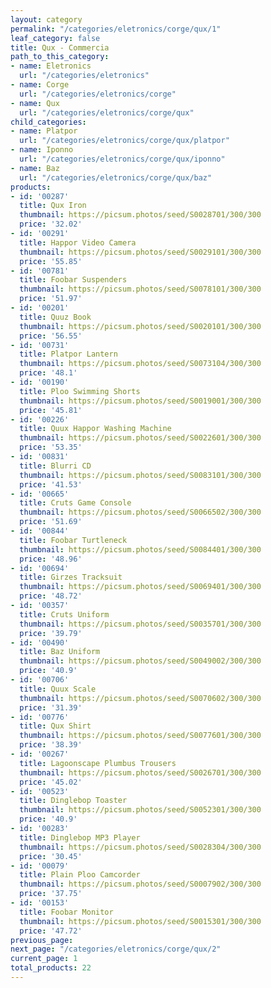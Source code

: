 ```yaml
---
layout: category
permalink: "/categories/eletronics/corge/qux/1"
leaf_category: false
title: Qux - Commercia
path_to_this_category:
- name: Eletronics
  url: "/categories/eletronics"
- name: Corge
  url: "/categories/eletronics/corge"
- name: Qux
  url: "/categories/eletronics/corge/qux"
child_categories:
- name: Platpor
  url: "/categories/eletronics/corge/qux/platpor"
- name: Iponno
  url: "/categories/eletronics/corge/qux/iponno"
- name: Baz
  url: "/categories/eletronics/corge/qux/baz"
products:
- id: '00287'
  title: Qux Iron
  thumbnail: https://picsum.photos/seed/S0028701/300/300
  price: '32.02'
- id: '00291'
  title: Happor Video Camera
  thumbnail: https://picsum.photos/seed/S0029101/300/300
  price: '55.85'
- id: '00781'
  title: Foobar Suspenders
  thumbnail: https://picsum.photos/seed/S0078101/300/300
  price: '51.97'
- id: '00201'
  title: Quuz Book
  thumbnail: https://picsum.photos/seed/S0020101/300/300
  price: '56.55'
- id: '00731'
  title: Platpor Lantern
  thumbnail: https://picsum.photos/seed/S0073104/300/300
  price: '48.1'
- id: '00190'
  title: Ploo Swimming Shorts
  thumbnail: https://picsum.photos/seed/S0019001/300/300
  price: '45.81'
- id: '00226'
  title: Quux Happor Washing Machine
  thumbnail: https://picsum.photos/seed/S0022601/300/300
  price: '53.35'
- id: '00831'
  title: Blurri CD
  thumbnail: https://picsum.photos/seed/S0083101/300/300
  price: '41.53'
- id: '00665'
  title: Cruts Game Console
  thumbnail: https://picsum.photos/seed/S0066502/300/300
  price: '51.69'
- id: '00844'
  title: Foobar Turtleneck
  thumbnail: https://picsum.photos/seed/S0084401/300/300
  price: '48.96'
- id: '00694'
  title: Girzes Tracksuit
  thumbnail: https://picsum.photos/seed/S0069401/300/300
  price: '48.72'
- id: '00357'
  title: Cruts Uniform
  thumbnail: https://picsum.photos/seed/S0035701/300/300
  price: '39.79'
- id: '00490'
  title: Baz Uniform
  thumbnail: https://picsum.photos/seed/S0049002/300/300
  price: '40.9'
- id: '00706'
  title: Quux Scale
  thumbnail: https://picsum.photos/seed/S0070602/300/300
  price: '31.39'
- id: '00776'
  title: Qux Shirt
  thumbnail: https://picsum.photos/seed/S0077601/300/300
  price: '38.39'
- id: '00267'
  title: Lagoonscape Plumbus Trousers
  thumbnail: https://picsum.photos/seed/S0026701/300/300
  price: '45.02'
- id: '00523'
  title: Dinglebop Toaster
  thumbnail: https://picsum.photos/seed/S0052301/300/300
  price: '40.9'
- id: '00283'
  title: Dinglebop MP3 Player
  thumbnail: https://picsum.photos/seed/S0028304/300/300
  price: '30.45'
- id: '00079'
  title: Plain Ploo Camcorder
  thumbnail: https://picsum.photos/seed/S0007902/300/300
  price: '37.75'
- id: '00153'
  title: Foobar Monitor
  thumbnail: https://picsum.photos/seed/S0015301/300/300
  price: '47.72'
previous_page: 
next_page: "/categories/eletronics/corge/qux/2"
current_page: 1
total_products: 22
---
```


